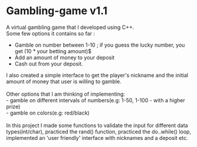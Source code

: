 # Gambling-game v1.1
A virtual gambling game that I developed using C++. <br>Some few options it contains so far :
- Gamble on number between 1-10 ; if you guess the lucky number, you get (10 * your betting amount)$
- Add an amount of money to your deposit
- Cash out from your deposit.

I also created a simple interface to get the player's nickname and the initial amount of money that user is willing to gamble.<br><br>
Other options that I am thinking of implementing: <br>
    - gamble on different intervals of numbers(e.g: 1-50, 1-100 - with a higher prize) <br>
    - gamble on colors(e.g: red/black)<br><br>
In this project I made some functions to validate the input for different data types(int/char), practiced the rand() function, practiced the do..while() loop, implemented an 'user friendly' interface with nicknames and a deposit etc.
    
